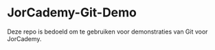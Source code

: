 # JorCademy-Git-Demo
Deze repo is bedoeld om te gebruiken voor demonstraties van Git voor JorCademy.

